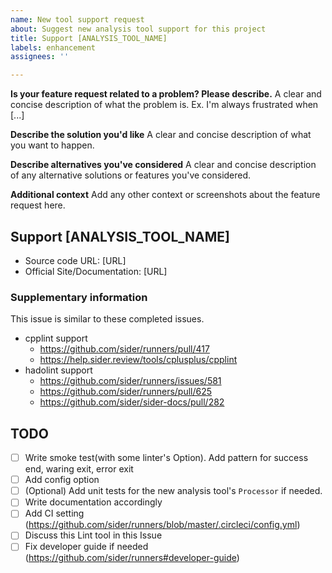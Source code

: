 ```yaml
---
name: New tool support request
about: Suggest new analysis tool support for this project
title: Support [ANALYSIS_TOOL_NAME]
labels: enhancement
assignees: ''

---
```


**Is your feature request related to a problem? Please describe.**
A clear and concise description of what the problem is. Ex. I'm always frustrated when [...]

**Describe the solution you'd like**
A clear and concise description of what you want to happen.

**Describe alternatives you've considered**
A clear and concise description of any alternative solutions or features you've considered.

**Additional context**
Add any other context or screenshots about the feature request here.


## Support [ANALYSIS_TOOL_NAME]

- Source code URL: [URL]
- Official Site/Documentation: [URL]

### Supplementary information

This issue is similar to these completed issues.

- cpplint support
  - https://github.com/sider/runners/pull/417
  - https://help.sider.review/tools/cplusplus/cpplint
- hadolint support
  - https://github.com/sider/runners/issues/581
  - https://github.com/sider/runners/pull/625
  - https://github.com/sider/sider-docs/pull/282

## TODO

- [ ] Write smoke test(with some linter's Option). Add pattern for success end, waring exit, error exit
- [ ] Add config option
- [ ] (Optional) Add unit tests for the new analysis tool's `Processor` if needed.
- [ ] Write documentation accordingly
- [ ] Add CI setting (https://github.com/sider/runners/blob/master/.circleci/config.yml)
- [ ] Discuss this Lint tool in this Issue
- [ ] Fix developer guide if needed (https://github.com/sider/runners#developer-guide)
